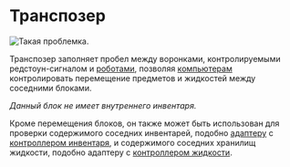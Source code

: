 # Транспозер

![Такая проблемка.](oredict:oc:transposer)

Транспозер заполняет пробел между воронками, контролируемыми редстоун-сигналом  и [роботами](robot.md), позволяя [компьютерам](../general/computer.md) контролировать перемещение предметов и жидкостей между соседними блоками.

*Данный блок не имеет внутреннего инвентаря.*

Кроме перемещения блоков, он также может быть использован для проверки содержимого соседних инвентарей, подобно [адаптеру](adapter.md) с [контроллером инвентаря](../item/inventoryControllerUpgrade.md), и содержимого соседних хранилищ жидкости, подобно адаптеру с [контроллером жидкости](../item/tankControllerUpgrade.md).